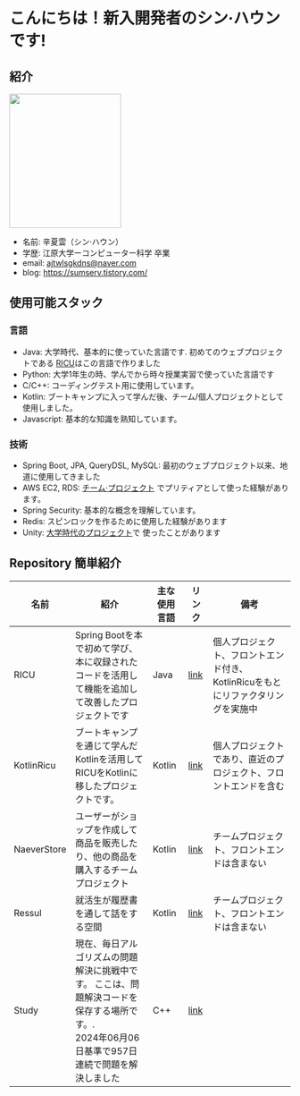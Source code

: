 # こんにちは！新入開発者のシン·ハウンです!

## 紹介
<img src="https://github.com/tlsgkdns/tlsgkdns/assets/24753709/502f6bd9-6437-4688-836b-e3c695eb9bdd" width=200 height=240 /><br>
- 名前: 辛夏雲（シン·ハウン）
- 学歴: 江原大学ーコンピューター科学 卒業
- email: ajtwlsgkdns@naver.com <br>
- blog: https://sumserv.tistory.com/

## 使用可能スタック
### 言語
- Java: 大学時代、基本的に使っていた言語です. 初めてのウェブプロジェクトである [RICU](https://github.com/tlsgkdns/ricu)はこの言語で作りました
- Python: 大学1年生の時、学んでから時々授業実習で使っていた言語です
- C/C++: コーディングテスト用に使用しています。
- Kotlin: ブートキャンプに入って学んだ後、チーム/個人プロジェクトとして使用しました。
- Javascript: 基本的な知識を熟知しています。
### 技術
 - Spring Boot, JPA, QueryDSL, MySQL: 最初のウェブプロジェクト以来、地道に使用してきました
 - AWS EC2, RDS: [チーム·プロジェクト](https://github.com/tlsgkdns/NaeverStore) でプリティアとして使った経験があります。
 - Spring Security: 基本的な概念を理解しています。
 - Redis: スピンロックを作るために使用した経験があります
 - Unity: [大学時代のプロジェクト](https://github.com/tlsgkdns/exerHero)で 使ったことがあります
## Repository 簡単紹介
| 名前 | 紹介 | 主な使用言語 | リンク | 備考
| --- | --- | --- | --- | ---
| RICU |Spring Bootを本で初めて学び、本に収録されたコードを活用して機能を追加して改善したプロジェクトです| Java | [link](https://github.com/tlsgkdns/ricu) | 個人プロジェクト、フロントエンド付き、KotlinRicuをもとにリファクタリングを実施中
| KotlinRicu | ブートキャンプを通じて学んだKotlinを活用してRICUをKotlinに移したプロジェクトです。| Kotlin | [link](https://github.com/tlsgkdns/RicuKotlin/tree/Japanese-Readme) | 個人プロジェクトであり、直近のプロジェクト、フロントエンドを含む
| NaeverStore | ユーザーがショップを作成して商品を販売したり、他の商品を購入するチームプロジェクト| Kotlin | [link](https://github.com/tlsgkdns/NaeverStore) | チームプロジェクト、フロントエンドは含まない
| Ressul | 就活生が履歴書を通して話をする空間 | Kotlin | [link](https://github.com/tlsgkdns/Ressul)| チームプロジェクト、フロントエンドは含まない
| Study | 現在、毎日アルゴリズムの問題解決に挑戦中です。 ここは、問題解決コードを保存する場所です。.<br>2024年06月06日基準で957日連続で問題を解決しました | C++ | [link](https://github.com/tlsgkdns/study) |

